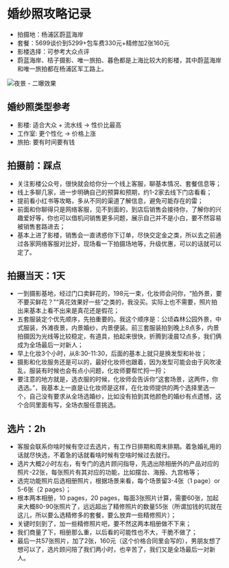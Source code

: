 # 婚纱照攻略记录

- 拍摄地：杨浦区蔚蓝海岸
- 套餐：5699谈价到5299+包车费330元+精修加2张160元
- 影楼选择：可参考大众点评
- 蔚蓝海岸、桔子摄影、唯一旅拍、暮色都是上海比较大的影楼，其中蔚蓝海岸和唯一旅拍都在杨浦区军工路上。

![夜景 - 二曝效果](https://upload-images.jianshu.io/upload_images/567399-546031181ecae730.jpg?imageMogr2/auto-orient/strip%7CimageView2/2/w/1240)

## 婚纱照类型参考

- 影楼: 适合大众 + 流水线 -> 性价比最高
- 工作室: 更个性化 -> 价格上涨
- 旅拍: 要有时间要有钱

## 拍摄前：踩点
- 关注影楼公众号，很快就会给你分一个线上客服，聊基本情况、套餐信息等；
- 线上多聊几家，进一步明确自己的预算和预期，约1-2家去线下门店看看；
- 提前看小红书等攻略，多从不同的渠道了解信息，避免可能存在的雷；
- 前面和你聊得只是网络客服，见不到面的，到店后销售会接待你，了解你的兴趣爱好等，你也可以借机问销售更多问题，展示自己并不是小白，要不然容易被销售套路进去；
- 基本上进了影楼，销售会一直诱惑你下订单，尽快交定金之类，所以去之前通过各家网络客服对比好，现场看一下拍摄场地等，升级优惠，可以的话就可以定了。
 
## 拍摄当天：1天
- 一到摄影基地，经过门口卖鲜花的，198元一束，化妆师会问你，“拍外景，要不要买鲜花？”“真花效果好一些”之类的，我没买。实际上也不需要，照片拍出来基本上看不出来是真花还是假花；
- 五套服装定个优先顺序，先拍重要的。我这个顺序是：公顷森林公园外景，中式服装，外滩夜景，内景婚纱，内景便装。前三套服装拍到晚上8点多，内景拍摄因为光线等比较稳定，有道具，拍起来很快，折腾到凌晨12点多，我们俩成为全场最后一对新人；
- 早上化妆3个小时，从8:30-11:30，后面的基本上就只是换发型和补妆；
- 摄影和化妆服务还是可以的，最好化妆师也跟着，因为发型可能会由于风吹凌乱，服装有时候也会有点小问题，化妆师要帮忙捋一捋；
- 要注意的地方就是，选衣服的时候，化妆师会告诉你“这套场景，这两件，你选选。”，我基本上一直是让化妆师是这样，在化妆师提供的两个选择里选一个，自己没有要求从全场选婚纱，比如没有拍到其他颜色的婚纱有点遗憾，这个合同里面有写，全场衣服任意挑选。

## 选片：2h
- 客服会联系你啥时候有空过去选片，有工作日排期和周末排期。着急婚礼用的话就尽快选，不着急的话就看啥时候有空啥时候过去就行。
- 选片大概2小时左右，有专门的选片顾问指导，先选出除相册外的产品对应的照片-22张，每张照片有其对应的功能，比如摆台、海报、九宫格等；
- 选完功能照片后选相册照片，根据场景来看，每个场景留3-4张（1 page）or 5-6张（2 pages）；
- 根本两本相册，10 pages，20 pages，每面3张照片计算，需要60张，加起来大概80-90张照片了，远远超出了精修照片的数量55张（所谓加钱的坑就在这儿，所以要么选精修多的套餐，要么放弃一些精修照片）；
- 关键时刻到了，加一些精修照片吧，要不然这两本相册做不下来；
- 我们商量了下，相册那么重，以后看的可能性也不大，干脆不做了；
- 最后一共57张照片，加了2张，160元（这个价格合同里会写的），男朋友想了想可以了，选片顾问陪了我们两小时，也辛苦了，我们又是全场最后一对新人。